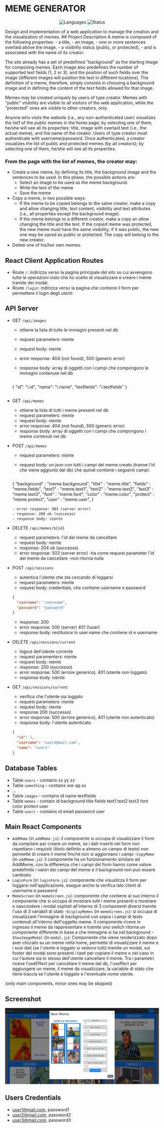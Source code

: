 # MEME GENERATOR
<p align="center">
 <img alt="Languages" src="https://img.shields.io/badge/Languages-Javascript | React-orange"/>
 <img alt="Status" src="https://img.shields.io/badge/development-completed-green"/>
</p>
Design and implementation of a web application to manage the creation and the visualization of memes.
## Project Description
A meme is composed of the following properties:
- a title,
- an image,
- one or more sentences overlaid above the image,
- a visibility status (public, or protected),
- and is associated with the name of its creator.

The site already has a set of predefined “background” as the starting image for composing memes. Each image also predefines the number of supported text fields (1, 2 or 3), and the position of such fields over the image (different images will position the text in different locations). The definition of a meme, therefore, simply consists in choosing a background image and in defining the content of the text fields allowed for that image.

Memes may be created uniquely by users of type creator. Memes with “public” visibility are visible to all visitors of the web application, while the “protected” ones are visible to other creators, only.

Anyone who visits the website (i.e., any non-authenticated user) visualizes the list1 of the public memes in the home page; by selecting one of them, he/she will see all its properties: title, image with overlaid text (i.e., the actual meme), and the name of the creator.
Users of type creator must authenticate with username/password. Once authenticated, a creator visualizes the list of public and protected memes (by all creators); by selecting one of them, he/she will see all its properties. 

### From the page with the list of memes, the creator may:
- Create a new meme, by defining its title, the background image and the sentences to be used. In this phase, the possible actions are:
  - Select an image to be used as the meme background.
  - Write the text of the meme
  - Save the meme
- Copy a meme, in two possible ways:
  - If the meme to be copied belongs to the same creator, make a copy and allow changing title, text content, visibility and text attributes (i.e., all properties except the background image).
  - If the meme belongs to a different creator, make a copy an allow changing the title and the text. If the copied meme was protected, the new meme must have the same visibility; if it was public, the new one may be saved as public or protected. The copy will belong to the new creator.
-  Delete one of his/her own memes.


## React Client Application Routes

- Route `/`: indirizza verso la pagina principale del sito su cui avvengono tutte le operazioni visto che ho scelto di visualizzare e creare i meme tramite dei modal.
- Route `/login`: indirizza verso la pagina che contiene il form per permettere il login degli utenti


## API Server


- GET `/api/images`
  - ottiene la lista di tutte le immagini presenti nel db
  - request parameters: niente
  - request body: niente
  - error response: 404 (not found), 500 (generic error)
  - response body: array di oggetti con i campi che compongono le immagini contenute nel db
  
    ``` JSON
  {
   "id": "i.id", "name": "i.name", "textfields": "i.textfields"
  }
  ```

- GET `/api/memes`
  - ottiene la lista di tutti i meme presenti nel db
  - request parameters: niente
  - request body: niente
  - error response: 404 (not found), 500 (generic error)
  - response body: array di oggetti con i campi che compongono i meme contenuti nel db
- POST `/api/memes`
  - request parameters: niente
  - request body: un json con tutti i campi del meme creato (tranne l'id che viene aggiunto dal db)  che quindi contiene i seguenti campi:


    ``` JSON
  {
    "background" : "meme.background",
    "title" : "meme.title",
    "fields" : "meme.fields",
    "text1" : "meme.text1",
    "text2" : "meme.text2",
    "text3" : "meme.text3",
    "font" : "meme.font",
    "color" : "meme.color",
    "protect" : "meme.protect",
    "user" : "meme.user",
  }
  ```
  - error response: 503 (server error)
  - response: 200 ok (successo)
  - response body: niente
- DELETE `/api/memes/${id}`
  - request parameters: l'id del meme da cancellare
  - request body: niente
  - response: 204 ok  (successo)
  - error response: 503 (server error)
  -ha come request parameter l'id del meme da cancellare
  -non ritorna nulla
- POST `/api/sessions`
  - autentica l'utente che sta cercando di loggarsi
  - request parameters: niente
  - request body: credentials, che contiene username e password
  ``` JSON
  {
    "username": "username",
    "password": "password"
  }
  ```
  - response: 200
  - error response: 500 (server) 401 (!user)
  - response body: restituisce lo user.name che contiene id e username

- DELETE `/api/sessions/current`
  - logout dell'utente corrente
  - request paramenters: niente
  - request body: niente
  - response: 200 (successo)
  - error response: 500 (errore generico), 401 (utente non loggato) 
  - response body: niente
- GET `/api/sessions/current`
  - verifica che l'utente sia loggato
  - request parameters: niente
  - request body: niente
  - response 200 (successo)
  - error response: 500 (errore generico), 401 (utente non autenticato)
  - response body: l'utente autenticato
  ``` JSON
  {
    "id": 1,
    "username": "user1@mail.com", 
    "name": "user1"
  }
  ```

## Database Tables

- Table `users` - contains xx yy zz
- Table `something` - contains ww qq ss
- ...
- Table `images` - contains id name textfields
- Table `memes` - contain id background title fields text1 text2 text3 font color protect user
- Table `users` - contains id email password user

## Main React Components

- `AddMeme` (in `addMeme.js`): il componente si occupa di visualizzare il form da compilare per creare un meme, se i dati inseriti nel form non rispettano i requisiti (titolo definito e almeno un campo di testo) non permette di creare il meme finchè non si aggiornano i campi
-`CopyMeme` (in `addMeme.js`): il componente ha un funzionamento similare ad AddMeme, con la differenza che i campi del form hanno come valore predefinito i valori dei campi del meme e il background non può essere cambiato.
- `LoginForm` (in `loginForm.js`): componente che visualizza il form per loggarsi nell'applicazione, esegue anche la verifica lato client di username e password
- `MemeScreen` (in `memeScreen.js`): componente che contiene al suo interno il componente che si occupa di mostrare tutti i meme presenti e mostrare o nascondere i modal ospitati all'interno di 3 componenti diversi tramite l'uso di 3 variabili di stato
-`DisplayMemes` (in `memeScreen.js`): si occupa di visualizzare l'immagine di background con sopra i campi di testo contenuti all'interno dell'oggetto meme. Il componente riceve in ingresso il meme da rappresentare e tramite uno switch ritorna un componente differente in base a che immagine si ha nel background
-`ShowImageModal` (in `modal.js`): Componente che viene renderizzato dopo aver cliccato su un meme nella home, permette di visualizzare il meme e i suoi dati (se l'utente è loggato si vedono tutti) tramite un modal, sul footer del modal sono presenti i tasti per copiare il meme o nel caso in cui l'autore sia lo stesso dell'utente cancellare il meme. Tra i parametri riceve l'useEffect per cancellare il meme dal db, l'useffect per aggiungere un meme, il meme da visualizzare, la variabile di stato che tiene traccia se l'utente è loggato e l'eventuale nome utente.

(only _main_ components, minor ones may be skipped)

## Screenshot

![Screenshot](./screenshot.jpg)

## Users Credentials

- user1@mail.com, password1 
- user2@mail.com, password2 
- user3@mail.com, password3
